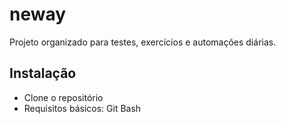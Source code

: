 # neway

Projeto organizado para testes, exercícios e automações diárias.

## Instalação
- Clone o repositório
- Requisitos básicos: Git Bash

